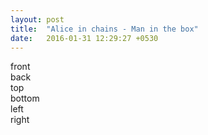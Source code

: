 ```yaml
---
layout: post
title:  "Alice in chains - Man in the box"
date:   2016-01-31 12:29:27 +0530
---
```


<div class="wrap">
	<div class="cube">
		<div class="front">front</div>
		<div class="back">back</div>
		<div class="top">top</div>
		<div class="bottom">bottom</div>
		<div class="left">left</div>
		<div class="right">right</div>
	</div>
</div>